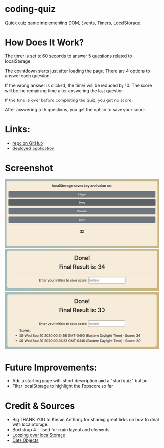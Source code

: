 # coding-quiz
Quick quiz game implementing DOM, Events, Timers, LocalStorage. 

# How Does It Work?
The timer is set to 60 seconds to answer 5 questions related to localStorage. 

The countdown starts just after loading the page. There are 4 options to answer each question. 

If the wrong answer is clicked, the timer will be reduced by 10. The score will be the remaining time after answering the last question. 

If the time is over before completing the quiz, you get no score. 

After answering all 5 questions, you get the option to save your score.



# Links:

* [repo on GitHub](https://github.com/samergain/coding-quiz)
* [deployed application](https://samergain.github.io/coding-quiz/)

# Screenshot 
![screenshot](1-1.png)
![screenshot](1-2.png)
![screenshot](1-3.png)

# Future Improvements:
* Add a starting page with short description and a "start quiz" button
* Filter localStorage to highlight the Topscore so far

# Credit & Sources
* Big THANK YOU to Kieran Anthony for sharing great links on how to deal with localStorage.
* Bootstrap 4 - used for main layout and elements
* [Looping over localStorage](https://www.youtube.com/watch?v=k8yJCeuP6I8&ab_channel=dcode)
* [Date Objects](https://www.w3schools.com/js/js_dates.asp)


